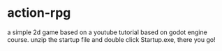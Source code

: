 # action-rpg
a simple 2d game based on a youtube tutorial based on godot engine course.
unzip the startup file and double click Startup.exe, there you go!
